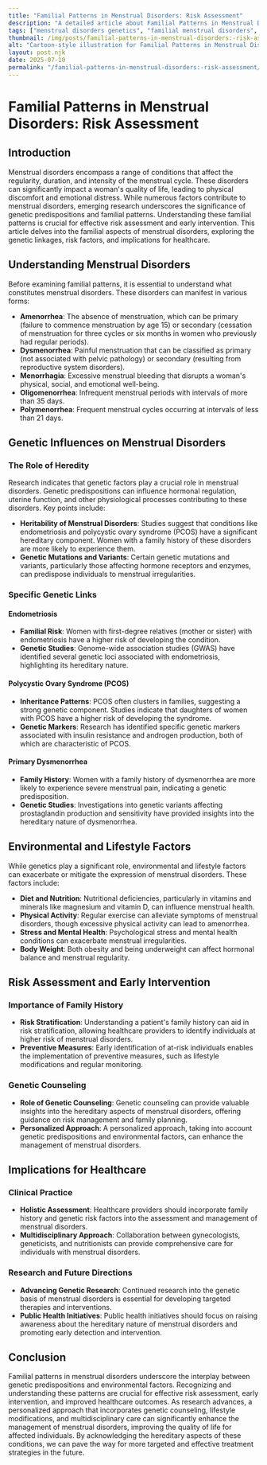 ```yaml
---
title: "Familial Patterns in Menstrual Disorders: Risk Assessment"
description: "A detailed article about Familial Patterns in Menstrual Disorders: Risk Assessment."
tags: ["menstrual disorders genetics", "familial menstrual disorders", "menstrual disorder risk factors", "hereditary menstrual conditions", "family history menstrual issues"]
thumbnail: /img/posts/familial-patterns-in-menstrual-disorders:-risk-assessment.webp
alt: "Cartoon-style illustration for Familial Patterns in Menstrual Disorders: Risk Assessment"
layout: post.njk
date: 2025-07-10
permalink: "/familial-patterns-in-menstrual-disorders:-risk-assessment/"
---
```


# Familial Patterns in Menstrual Disorders: Risk Assessment

## Introduction

Menstrual disorders encompass a range of conditions that affect the regularity, duration, and intensity of the menstrual cycle. These disorders can significantly impact a woman's quality of life, leading to physical discomfort and emotional distress. While numerous factors contribute to menstrual disorders, emerging research underscores the significance of genetic predispositions and familial patterns. Understanding these familial patterns is crucial for effective risk assessment and early intervention. This article delves into the familial aspects of menstrual disorders, exploring the genetic linkages, risk factors, and implications for healthcare.

## Understanding Menstrual Disorders

Before examining familial patterns, it is essential to understand what constitutes menstrual disorders. These disorders can manifest in various forms:

- **Amenorrhea**: The absence of menstruation, which can be primary (failure to commence menstruation by age 15) or secondary (cessation of menstruation for three cycles or six months in women who previously had regular periods).
- **Dysmenorrhea**: Painful menstruation that can be classified as primary (not associated with pelvic pathology) or secondary (resulting from reproductive system disorders).
- **Menorrhagia**: Excessive menstrual bleeding that disrupts a woman's physical, social, and emotional well-being.
- **Oligomenorrhea**: Infrequent menstrual periods with intervals of more than 35 days.
- **Polymenorrhea**: Frequent menstrual cycles occurring at intervals of less than 21 days.

## Genetic Influences on Menstrual Disorders

### The Role of Heredity

Research indicates that genetic factors play a crucial role in menstrual disorders. Genetic predispositions can influence hormonal regulation, uterine function, and other physiological processes contributing to these disorders. Key points include:

- **Heritability of Menstrual Disorders**: Studies suggest that conditions like endometriosis and polycystic ovary syndrome (PCOS) have a significant hereditary component. Women with a family history of these disorders are more likely to experience them.
- **Genetic Mutations and Variants**: Certain genetic mutations and variants, particularly those affecting hormone receptors and enzymes, can predispose individuals to menstrual irregularities.

### Specific Genetic Links

#### Endometriosis

- **Familial Risk**: Women with first-degree relatives (mother or sister) with endometriosis have a higher risk of developing the condition.
- **Genetic Studies**: Genome-wide association studies (GWAS) have identified several genetic loci associated with endometriosis, highlighting its hereditary nature.

#### Polycystic Ovary Syndrome (PCOS)

- **Inheritance Patterns**: PCOS often clusters in families, suggesting a strong genetic component. Studies indicate that daughters of women with PCOS have a higher risk of developing the syndrome.
- **Genetic Markers**: Research has identified specific genetic markers associated with insulin resistance and androgen production, both of which are characteristic of PCOS.

#### Primary Dysmenorrhea

- **Family History**: Women with a family history of dysmenorrhea are more likely to experience severe menstrual pain, indicating a genetic predisposition.
- **Genetic Studies**: Investigations into genetic variants affecting prostaglandin production and sensitivity have provided insights into the hereditary nature of dysmenorrhea.

## Environmental and Lifestyle Factors

While genetics play a significant role, environmental and lifestyle factors can exacerbate or mitigate the expression of menstrual disorders. These factors include:

- **Diet and Nutrition**: Nutritional deficiencies, particularly in vitamins and minerals like magnesium and vitamin D, can influence menstrual health.
- **Physical Activity**: Regular exercise can alleviate symptoms of menstrual disorders, though excessive physical activity can lead to amenorrhea.
- **Stress and Mental Health**: Psychological stress and mental health conditions can exacerbate menstrual irregularities.
- **Body Weight**: Both obesity and being underweight can affect hormonal balance and menstrual regularity.

## Risk Assessment and Early Intervention

### Importance of Family History

- **Risk Stratification**: Understanding a patient's family history can aid in risk stratification, allowing healthcare providers to identify individuals at higher risk of menstrual disorders.
- **Preventive Measures**: Early identification of at-risk individuals enables the implementation of preventive measures, such as lifestyle modifications and regular monitoring.

### Genetic Counseling

- **Role of Genetic Counseling**: Genetic counseling can provide valuable insights into the hereditary aspects of menstrual disorders, offering guidance on risk management and family planning.
- **Personalized Approach**: A personalized approach, taking into account genetic predispositions and environmental factors, can enhance the management of menstrual disorders.

## Implications for Healthcare

### Clinical Practice

- **Holistic Assessment**: Healthcare providers should incorporate family history and genetic risk factors into the assessment and management of menstrual disorders.
- **Multidisciplinary Approach**: Collaboration between gynecologists, geneticists, and nutritionists can provide comprehensive care for individuals with menstrual disorders.

### Research and Future Directions

- **Advancing Genetic Research**: Continued research into the genetic basis of menstrual disorders is essential for developing targeted therapies and interventions.
- **Public Health Initiatives**: Public health initiatives should focus on raising awareness about the hereditary nature of menstrual disorders and promoting early detection and intervention.

## Conclusion

Familial patterns in menstrual disorders underscore the interplay between genetic predispositions and environmental factors. Recognizing and understanding these patterns are crucial for effective risk assessment, early intervention, and improved healthcare outcomes. As research advances, a personalized approach that incorporates genetic counseling, lifestyle modifications, and multidisciplinary care can significantly enhance the management of menstrual disorders, improving the quality of life for affected individuals. By acknowledging the hereditary aspects of these conditions, we can pave the way for more targeted and effective treatment strategies in the future.